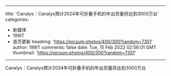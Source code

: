 
---
title: 'Canalys：Canalys预计2024年可折叠手机的年出货量将达到3000万台'
categories: 
 - 新媒体
 - 199IT
 - 首页更新
headimg: 'https://picsum.photos/400/300?random=7351'
author: 199IT
comments: false
date: Tue, 15 Feb 2022 02:56:01 GMT
thumbnail: 'https://picsum.photos/400/300?random=7351'
---

<div>   
Canalys：Canalys预计2024年可折叠手机的年出货量将达到3000万台  
</div>
            
